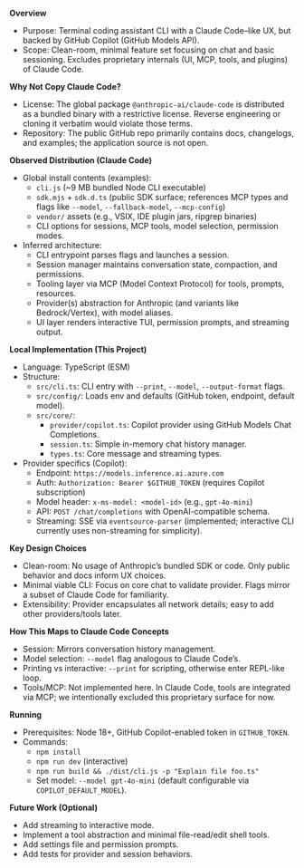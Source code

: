 **Overview**
- Purpose: Terminal coding assistant CLI with a Claude Code–like UX, but backed by GitHub Copilot (GitHub Models API).
- Scope: Clean-room, minimal feature set focusing on chat and basic sessioning. Excludes proprietary internals (UI, MCP, tools, and plugins) of Claude Code.

**Why Not Copy Claude Code?**
- License: The global package `@anthropic-ai/claude-code` is distributed as a bundled binary with a restrictive license. Reverse engineering or cloning it verbatim would violate those terms.
- Repository: The public GitHub repo primarily contains docs, changelogs, and examples; the application source is not open.

**Observed Distribution (Claude Code)**
- Global install contents (examples):
  - `cli.js` (~9 MB bundled Node CLI executable)
  - `sdk.mjs` + `sdk.d.ts` (public SDK surface; references MCP types and flags like `--model`, `--fallback-model`, `--mcp-config`)
  - `vendor/` assets (e.g., VSIX, IDE plugin jars, ripgrep binaries)
  - CLI options for sessions, MCP tools, model selection, permission modes.
- Inferred architecture:
  - CLI entrypoint parses flags and launches a session.
  - Session manager maintains conversation state, compaction, and permissions.
  - Tooling layer via MCP (Model Context Protocol) for tools, prompts, resources.
  - Provider(s) abstraction for Anthropic (and variants like Bedrock/Vertex), with model aliases.
  - UI layer renders interactive TUI, permission prompts, and streaming output.

**Local Implementation (This Project)**
- Language: TypeScript (ESM)
- Structure:
  - `src/cli.ts`: CLI entry with `--print`, `--model`, `--output-format` flags.
  - `src/config/`: Loads env and defaults (GitHub token, endpoint, default model).
  - `src/core/`:
    - `provider/copilot.ts`: Copilot provider using GitHub Models Chat Completions.
    - `session.ts`: Simple in-memory chat history manager.
    - `types.ts`: Core message and streaming types.
- Provider specifics (Copilot):
  - Endpoint: `https://models.inference.ai.azure.com`
  - Auth: `Authorization: Bearer $GITHUB_TOKEN` (requires Copilot subscription)
  - Model header: `x-ms-model: <model-id>` (e.g., `gpt-4o-mini`)
  - API: `POST /chat/completions` with OpenAI-compatible schema.
  - Streaming: SSE via `eventsource-parser` (implemented; interactive CLI currently uses non-streaming for simplicity).

**Key Design Choices**
- Clean-room: No usage of Anthropic’s bundled SDK or code. Only public behavior and docs inform UX choices.
- Minimal viable CLI: Focus on core chat to validate provider. Flags mirror a subset of Claude Code for familiarity.
- Extensibility: Provider encapsulates all network details; easy to add other providers/tools later.

**How This Maps to Claude Code Concepts**
- Session: Mirrors conversation history management.
- Model selection: `--model` flag analogous to Claude Code’s.
- Printing vs interactive: `--print` for scripting, otherwise enter REPL-like loop.
- Tools/MCP: Not implemented here. In Claude Code, tools are integrated via MCP; we intentionally excluded this proprietary surface for now.

**Running**
- Prerequisites: Node 18+, GitHub Copilot-enabled token in `GITHUB_TOKEN`.
- Commands:
  - `npm install`
  - `npm run dev` (interactive)
  - `npm run build && ./dist/cli.js -p "Explain file foo.ts"`
  - Set model: `--model gpt-4o-mini` (default configurable via `COPILOT_DEFAULT_MODEL`).

**Future Work (Optional)**
- Add streaming to interactive mode.
- Implement a tool abstraction and minimal file-read/edit shell tools.
- Add settings file and permission prompts.
- Add tests for provider and session behaviors.

